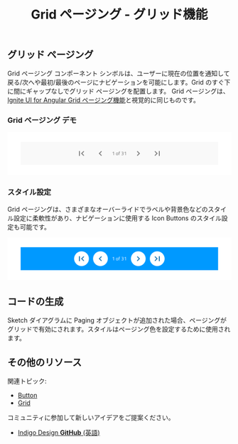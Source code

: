 ﻿---
title: Grid ページング - グリッド機能
_description: Grid ページング コンポーネント シンボルには、現在の配置情報を提供するフッターがあり、Grid コンテンツのページ間をナビゲーションを可能にします。
_keywords: デザイン システム, Sketch, Ignite UI for Angular, コンポーネント, Grid 機能, UI ライブラリ, ウィジェット
_language: ja
---

## グリッド ページング

Grid ページング コンポーネント シンボルは、ユーザーに現在の位置を通知して戻る/次へや最初/最後のページにナビゲーションを可能にします。Grid のすぐ下に間にギャップなしでグリッド ページングを配置します。
Grid ページングは、[Ignite UI for Angular Grid ページング機能](https://jp.infragistics.com/products/ignite-ui-angular/angular/components/grid_paging.html)と視覚的に同じものです。

### Grid ページング デモ

<img src="../images/grid_paging_demo.png" srcset="../images/grid_paging_demo@2x.png 2x" />

### スタイル設定

Grid ページングは、さまざまなオーバーライドでラベルや背景色などのスタイル設定に柔軟性があり、ナビゲーションに使用する Icon Buttons のスタイル設定も可能です。

<img src="../images/grid_paging_styling.png" srcset="../images/grid_paging_styling@2x.png 2x" />

## コードの生成

Sketch ダイアグラムに Paging オブジェクトが追加された場合、ページングがグリッドで有効にされます。スタイルはページング色を設定するために使用されます。

## その他のリソース

関連トピック:

- [Button](button.md)
- [Grid](grid.md)
  <div class="divider--half"></div>

コミュニティに参加して新しいアイデアをご提案ください。

- [Indigo Design **GitHub** (英語)](https://github.com/IgniteUI/design-system-docfx)
